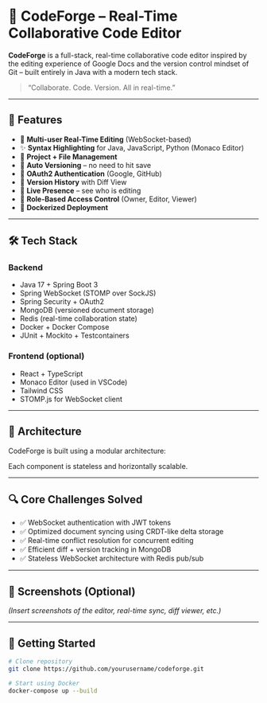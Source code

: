 # 🚀 CodeForge – Real-Time Collaborative Code Editor

**CodeForge** is a full-stack, real-time collaborative code editor inspired by the editing experience of Google Docs and the version control mindset of Git – built entirely in Java with a modern tech stack.

> “Collaborate. Code. Version. All in real-time.”

---

## 🎯 Features

- 🧠 **Multi-user Real-Time Editing** (WebSocket-based)
- ✨ **Syntax Highlighting** for Java, JavaScript, Python (Monaco Editor)
- 📂 **Project + File Management**
- 🔄 **Auto Versioning** – no need to hit save
- 🔐 **OAuth2 Authentication** (Google, GitHub)
- 📜 **Version History** with Diff View
- 👥 **Live Presence** – see who is editing
- 🧾 **Role-Based Access Control** (Owner, Editor, Viewer)
- 🐳 **Dockerized Deployment**

---

## 🛠️ Tech Stack

### Backend
- Java 17 + Spring Boot 3
- Spring WebSocket (STOMP over SockJS)
- Spring Security + OAuth2
- MongoDB (versioned document storage)
- Redis (real-time collaboration state)
- Docker + Docker Compose
- JUnit + Mockito + Testcontainers

### Frontend (optional)
- React + TypeScript
- Monaco Editor (used in VSCode)
- Tailwind CSS
- STOMP.js for WebSocket client

---

## 🧱 Architecture

CodeForge is built using a modular architecture:


Each component is stateless and horizontally scalable.

---

## 🔍 Core Challenges Solved

- ✅ WebSocket authentication with JWT tokens
- ✅ Optimized document syncing using CRDT-like delta storage
- ✅ Real-time conflict resolution for concurrent editing
- ✅ Efficient diff + version tracking in MongoDB
- ✅ Stateless WebSocket architecture with Redis pub/sub

---

## 📸 Screenshots (Optional)

*(Insert screenshots of the editor, real-time sync, diff viewer, etc.)*

---

## 🚀 Getting Started

```bash
# Clone repository
git clone https://github.com/yourusername/codeforge.git

# Start using Docker
docker-compose up --build
